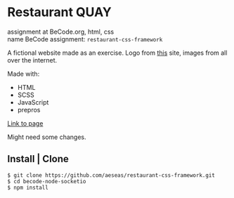 # Restaurant QUAY
assignment at BeCode.org, html, css <br>
name BeCode assignment: `restaurant-css-framework`<br>

A fictional website made as an exercise. Logo from [this](https://www.quay.com.au/) site, images from all over the internet.

Made with:
- HTML
- SCSS
- JavaScript
- prepros

[Link to page](https://aeseas.github.io/restaurant-css-framework/)

Might need some changes.

## Install | Clone
    $ git clone https://github.com/aeseas/restaurant-css-framework.git
    $ cd becode-node-socketio
    $ npm install
